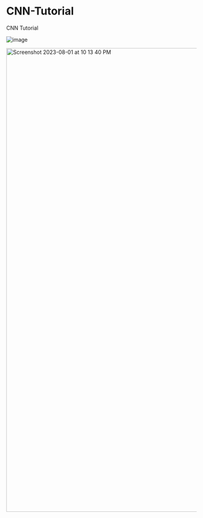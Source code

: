 # CNN-Tutorial
CNN Tutorial

![image](https://github.com/rajeshmore1/CNN-Tutorial/assets/73220561/1b283421-9211-4106-afda-e843ad8b5d68)

<img width="1226" alt="Screenshot 2023-08-01 at 10 13 40 PM" src="https://github.com/rajeshmore1/CNN-Tutorial/assets/73220561/860ce008-8246-424b-8fe2-bfc96a9d6c75">


